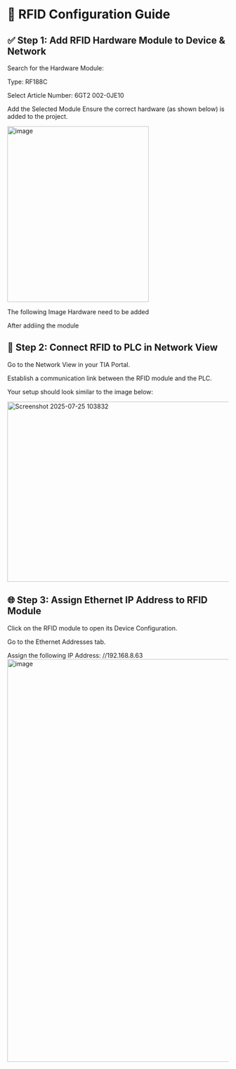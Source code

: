 # 📶 RFID Configuration Guide

## ✅ Step 1: Add RFID Hardware Module to Device & Network
Search for the Hardware Module:

Type: RF188C

Select Article Number: 6GT2 002-0JE10

Add the Selected Module
Ensure the correct hardware (as shown below) is added to the project.

<img width="322" height="400" alt="image" src="https://github.com/user-attachments/assets/f085e4a8-04d3-49f4-9d14-aa939ad5ba2c" />

The following Image Hardware need to be added

After addiing the module

## 🔌 Step 2: Connect RFID to PLC in Network View
Go to the Network View in your TIA Portal.

Establish a communication link between the RFID module and the PLC.

Your setup should look similar to the image below:

<img width="1202" height="410" alt="Screenshot 2025-07-25 103832" src="https://github.com/user-attachments/assets/7520dd17-9dfb-4475-a5f2-9b82431e1fd6" />

## 🌐 Step 3: Assign Ethernet IP Address to RFID Module

Click on the RFID module to open its Device Configuration.

Go to the Ethernet Addresses tab.

Assign the following IP Address:
//192.168.8.63
<img width="1207" height="917" alt="image" src="https://github.com/user-attachments/assets/964cab62-68ce-4926-a6a9-d5d955ae2e67" />






